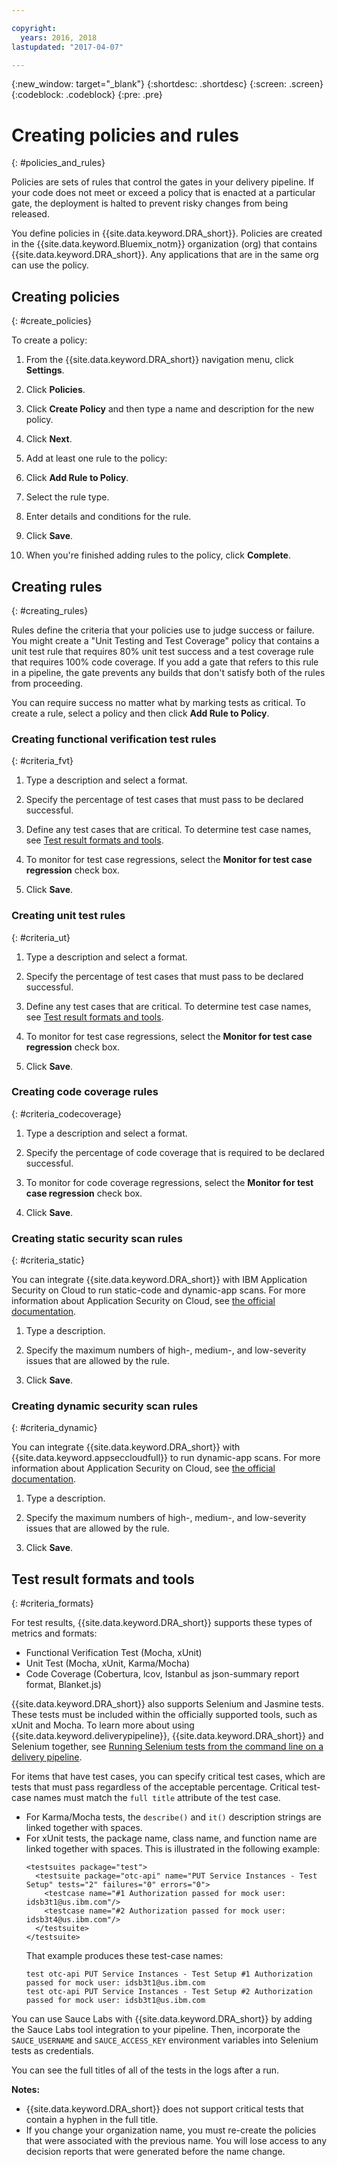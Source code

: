 ```yaml
---

copyright:
  years: 2016, 2018
lastupdated: "2017-04-07"

---
```


{:new_window: target="_blank"}
{:shortdesc: .shortdesc}
{:screen: .screen}
{:codeblock: .codeblock}
{:pre: .pre}

# Creating policies and rules
{: #policies_and_rules}

Policies are sets of rules that control the gates in your delivery pipeline. If your code does not meet or exceed a policy that is enacted at a particular gate, the deployment is halted to prevent risky changes from being released.

You define policies in {{site.data.keyword.DRA_short}}. Policies are created in the {{site.data.keyword.Bluemix_notm}} organization (org) that contains {{site.data.keyword.DRA_short}}. Any applications that are in the same org can use the policy. 

## Creating policies
{: #create_policies}

To create a policy:

1. From the {{site.data.keyword.DRA_short}} navigation menu, click **Settings**.

2. Click **Policies**.

3. Click **Create Policy** and then type a name and description for the new policy.

4. Click **Next**.

4. Add at least one rule to the policy:
  1. Click **Add Rule to Policy**.
  2. Select the rule type.
  3. Enter details and conditions for the rule.
  4. Click **Save**.

5. When you're finished adding rules to the policy, click **Complete**.

## Creating rules
{: #creating_rules}

Rules define the criteria that your policies use to judge success or failure. You might create a "Unit Testing and Test Coverage" policy that contains a unit test rule that requires 80% unit test success and a test coverage rule that requires 100% code coverage. If you add a gate that refers to this rule in a pipeline, the gate prevents any builds that don't satisfy both of the rules from proceeding. 

You can require success no matter what by marking tests as critical. To create a rule, select a policy and then click **Add Rule to Policy**. 

### Creating functional verification test rules
{: #criteria_fvt}

1. Type a description and select a format.

2. Specify the percentage of test cases that must pass to be declared successful.

3. Define any test cases that are critical. To determine test case names, see [Test result formats and tools](#criteria_formats).

4. To monitor for test case regressions, select the **Monitor for test case regression** check box.

5. Click **Save**.


### Creating unit test rules
{: #criteria_ut}

1. Type a description and select a format.

2. Specify the percentage of test cases that must pass to be declared successful.

3. Define any test cases that are critical. To determine test case names, see [Test result formats and tools](#criteria_formats).

4. To monitor for test case regressions, select the **Monitor for test case regression** check box.

5. Click **Save**.


### Creating code coverage rules
{: #criteria_codecoverage}

1. Type a description and select a format.

2. Specify the percentage of code coverage that is required to be declared successful.

3. To monitor for code coverage regressions, select the **Monitor for test case regression** check box.

4. Click **Save**.

### Creating static security scan rules
{: #criteria_static}

You can integrate {{site.data.keyword.DRA_short}} with IBM Application Security on Cloud to run static-code and dynamic-app scans. For more information about Application Security on Cloud, see [the official documentation](/docs/services/ApplicationSecurityonCloud/index.html).

1. Type a description.

2. Specify the maximum numbers of high-, medium-, and low-severity issues that are allowed by the rule. 

3. Click **Save**.

### Creating dynamic security scan rules
{: #criteria_dynamic}

You can integrate {{site.data.keyword.DRA_short}} with {{site.data.keyword.appseccloudfull}} to run dynamic-app scans. For more information about Application Security on Cloud, see [the official documentation](/docs/services/ApplicationSecurityonCloud/index.html).

1. Type a description.

2. Specify the maximum numbers of high-, medium-, and low-severity issues that are allowed by the rule. 

3. Click **Save**.

## Test result formats and tools
{: #criteria_formats}

For test results, {{site.data.keyword.DRA_short}} supports these types of metrics and formats:

* Functional Verification Test (Mocha, xUnit)
* Unit Test (Mocha, xUnit, Karma/Mocha)
* Code Coverage (Cobertura, lcov, Istanbul as json-summary report format, Blanket.js)

{{site.data.keyword.DRA_short}} also supports Selenium and Jasmine tests. These tests must be included within the officially supported tools, such as xUnit and Mocha. To learn more about using {{site.data.keyword.deliverypipeline}}, {{site.data.keyword.DRA_short}} and Selenium together, see [Running Selenium tests from the command line on a delivery pipeline](https://developer.ibm.com/devops-services/2016/07/21/running-selenium-tests-command-line-delivery-pipeline/).

For items that have test cases, you can specify critical test cases, which are tests that must pass regardless of the acceptable percentage. Critical test-case names must match the `full title` attribute of the test case.    
* For Karma/Mocha tests, the `describe()` and `it()` description strings are linked together with spaces.
* For xUnit tests, the package name, class name, and function name are linked together with spaces. This is illustrated in the following example:
  ```
  <testsuites package="test">
    <testsuite package="otc-api" name="PUT Service Instances - Test Setup" tests="2" failures="0" errors="0">
      <testcase name="#1 Authorization passed for mock user: idsb3t1@us.ibm.com"/>
      <testcase name="#2 Authorization passed for mock user: idsb3t4@us.ibm.com"/>
    </testsuite>
  </testsuite>
  ```
  That example produces these test-case names:
  ```
  test otc-api PUT Service Instances - Test Setup #1 Authorization passed for mock user: idsb3t1@us.ibm.com
  test otc-api PUT Service Instances - Test Setup #2 Authorization passed for mock user: idsb3t1@us.ibm.com
  ```

You can use Sauce Labs with {{site.data.keyword.DRA_short}} by adding the Sauce Labs tool integration to your pipeline. Then, incorporate the `SAUCE_USERNAME` and `SAUCE_ACCESS_KEY` environment variables into Selenium tests as credentials.

You can see the full titles of all of the tests in the logs after a run.  

**Notes:**
* {{site.data.keyword.DRA_short}} does not support critical tests that contain a hyphen in the full title.    
* If you change your organization name, you must re-create the policies that were associated with the previous name. You will lose access to any decision reports that were generated before the name change.
